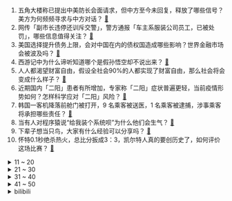 1. 五角大楼称已提出中美防长会面请求，但中方至今未回复，释放了哪些信号？美方为何频频寻求与中方对话？ [:link:](https://www.zhihu.com/question/603327489)
2. 网传「副市长违停还训斥交警」，警方通报「车主系服装公司员工，已被处罚」，哪些信息值得关注？ [:link:](https://www.zhihu.com/question/603330927)
3. 美国选择提升债务上限，会对中国在内的债权国造成哪些影响？世界金融市场会被波及吗？ [:link:](https://www.zhihu.com/question/602982084)
4. 西游记中为什么谛听知道哪个是假孙悟空却不说出来？ [:link:](https://www.zhihu.com/question/26857388)
5. 人人都渴望财富自由，假设全社会90%的人都实现了财富自由，那么社会将会变成什么样子？ [:link:](https://www.zhihu.com/question/599795565)
6. 近期国内「二阳」患者有所增加，专家称「二阳」症状普遍更轻，当前疫情形势如何？怎样科学应对「二阳」风险？ [:link:](https://www.zhihu.com/question/603498072)
7. 韩国一客机降落前舱门被打开，9 名乘客被送医，1 名乘客被逮捕，涉事乘客将承担哪些责任？ [:link:](https://www.zhihu.com/question/603142998)
8. 当有人对程序猿说“给我装个系统呗”为什么他们会生气？ [:link:](https://www.zhihu.com/question/600082606)
9. 下辈子想当只鸟，大家有什么经验可以分享吗？ [:link:](https://www.zhihu.com/question/602412614)
10. 怀特0.1秒绝杀热火，总比分扳成3：3，凯尔特人真的要创历史了，如何评价这场比赛？ [:link:](https://www.zhihu.com/question/603465957)
<details>
<summary>11 ~ 20</summary>

11. 国产宠物粮相较于进口宠物粮，在制造工艺、成分上有哪些区别和优势？ [:link:](https://www.zhihu.com/question/603507305)
12. 网传成都体育学院有球员殴打四川大学球员，官方回应称「正紧急处理，不上升群体事件」，有哪些信息值得关注？ [:link:](https://www.zhihu.com/question/603497350)
13. 东航 C919 于 5 月 28 日成功商业首飞，此举意味着什么？你对国产大飞机后续研发有何期待？ [:link:](https://www.zhihu.com/question/603336072)
14. 什么样的自然数同时能被1到9整除？ [:link:](https://www.zhihu.com/question/602168996)
15. 水电站放水致教师被卷走溺亡，家属称「被学校指派迎上级检查」，官方回应「系个人行为」，真实情况如何？ [:link:](https://www.zhihu.com/question/603479264)
16. 哪些行为最伤汽车发动机？ [:link:](https://www.zhihu.com/question/549794480)
17. 高考完，应该去打工还是出去玩？ [:link:](https://www.zhihu.com/question/603534784)
18. 德班世乒赛男单决赛，樊振东 4:2 战胜王楚钦，卫冕男单冠军，国乒包揽全部五金，如何评价本场比赛？ [:link:](https://www.zhihu.com/question/603521902)
19. 印度最高面值纸币将停用，如何看待这一规定？「废钞令」会对当地带来哪些影响？ [:link:](https://www.zhihu.com/question/603453473)
20. 公务员上岸已公示，但有了考研想法，要不要申请取消录用去考研? [:link:](https://www.zhihu.com/question/602976700)
</details>
<details>
<summary>21 ~ 30</summary>

21. 德班世乒赛女单决赛，孙颖莎4:2战胜陈梦荣获新科世乒赛女单冠军，如何评价本场比赛？ [:link:](https://www.zhihu.com/question/603506712)
22. 女童理发店内剪掉女顾客一大撮头发，其母赔一万多，如何看待此事？谁该为「熊孩子」的错误言行买单？ [:link:](https://www.zhihu.com/question/603155943)
23. 「数十万人」雨中集结听武契奇发表「告别演讲」，武契奇为何辞去执政党党主席一职？塞国内政局将如何发展？ [:link:](https://www.zhihu.com/question/603283312)
24. 美光科技被中国制裁禁售后，英伟达 CEO 称「没有另一个中国，只有一个中国」，这传递出什么信息？ [:link:](https://www.zhihu.com/question/602921030)
25. 《西游记》里老龟因唐僧没帮他问寿命，把师徒四人弄下河，谁对谁错？ [:link:](https://www.zhihu.com/question/602287339)
26. 国产率 60% 的 C919 正式投入商用，意味着什么？ [:link:](https://www.zhihu.com/question/603289064)
27. 教育孩子为什么不能只讲大道理呢？ [:link:](https://www.zhihu.com/question/601425899)
28. 真的存在奠柏这种可以食人的树吗？ [:link:](https://www.zhihu.com/question/30746016)
29. 读书真的是最简单的出路吗？ [:link:](https://www.zhihu.com/question/603367206)
30. 问大家是喜欢伤害超高但攻击速度巨慢的武器还是伤害超低但攻击速度巨快的武器？ [:link:](https://www.zhihu.com/question/603027656)
</details>
<details>
<summary>31 ~ 40</summary>

31. 伊朗边防军与阿富汗塔利班边防士兵在边境地区发生武装冲突，目前双方局势情况如何？ [:link:](https://www.zhihu.com/question/603396425)
32. 有没有描写下雨的古诗词？ [:link:](https://www.zhihu.com/question/603453448)
33. 萨尔浒之战明军有战胜可能吗？ [:link:](https://www.zhihu.com/question/465191562)
34. 在家庭教育中，送给孩子最好的礼物应该是什么？ [:link:](https://www.zhihu.com/question/595798168)
35. 预算五百元左右有什么好的蓝牙耳机推荐？ [:link:](https://www.zhihu.com/question/598441285)
36. 三极管到底放大什么东西呀？ [:link:](https://www.zhihu.com/question/600754019)
37. 如何评价《中国说唱巅峰对决 2023》第四期？ [:link:](https://www.zhihu.com/question/603332646)
38. 2022-23 赛季 NBA 东决绿军险胜热火拖入抢七，怀特绝杀，塔图姆 31 分，如何评价这场比赛？ [:link:](https://www.zhihu.com/question/603452338)
39. 如何看待 ICCV2023 审稿结果？ [:link:](https://www.zhihu.com/question/602507329)
40. 为什么好多研究生都不愿意继续读博士了？ [:link:](https://www.zhihu.com/question/575717530)
</details>
<details>
<summary>41 ~ 50</summary>

41. 高考可以带蓝笔/红笔在试卷上标记关键词吗？ [:link:](https://www.zhihu.com/question/598594133)
42. 《王者荣耀》后期的马瑶组合应该怎么反制？ [:link:](https://www.zhihu.com/question/602741079)
43. 200 元价位的蓝牙耳机，求推荐? [:link:](https://www.zhihu.com/question/599416616)
44. 吕布为什么杀丁原？ [:link:](https://www.zhihu.com/question/603439674)
45. 德班世乒赛中为什么马龙打王楚钦这么下风呀？ [:link:](https://www.zhihu.com/question/603420990)
46. 你的编程能力从什么时候开始突飞猛进？ [:link:](https://www.zhihu.com/question/356351510)
47. 第一学历真的最重要吗？ [:link:](https://www.zhihu.com/question/444990493)
48. 骑行爱好者用电助力自行车能环法完赛吗？ [:link:](https://www.zhihu.com/question/600037195)
49. 德国媒体报道，拜仁董事会主席卡恩和体育总监萨利已被解雇，如何看待这个决定？ [:link:](https://www.zhihu.com/question/603420916)
50. 《原神》自须弥开始，对女性角色的设计是否有在走下坡路？ [:link:](https://www.zhihu.com/question/596242382)
</details><details>
<summary>bilibili</summary>

</details>
